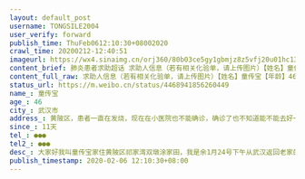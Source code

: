 ```yaml
---
layout: default_post
username: TONGSILE2004
user_verify: forward
publish_time: ThuFeb0612:10:30+08002020
crawl_time: 20200212-12:40:51
imageurl: https://wx4.sinaimg.cn/orj360/80b03ce5gy1gbmjz8z5vfj20u01hc13g.jpg,https://wx3.sinaimg.cn/orj360/80b03ce5gy1gbmjzbzenmj20u01hcwst.jpg,https://wx1.sinaimg.cn/orj360/80b03ce5gy1gbmjze3b61j20u01hcdqc.jpg,https://wx3.sinaimg.cn/orj360/80b03ce5gy1gbmjz52356j20ci0m874v.jpg
content_brief: 肺炎患者求助超话 求助人信息（若有相关化验单，请上传图片）【姓名】童传宝【年龄】46【所在城市】武汉市【所在小区、社区】黄陂区，患者一直在发烧，现在在小医院也不能确诊，确诊了也不知道能不能去好一点的定点医院进行治疗【患病时间】11天【联系方式】●●●【其他紧急联系人】1 ...全文
content_full_raw: 求助人信息（若有相关化验单，请上传图片）【姓名】童传宝【年龄】46【所在城市】武汉市【所在小区、社区】黄陂区，患者一直在发烧，现在在小医院也不能确诊，确诊了也不知道能不能去好一点的定点医院进行治疗【患病时间】11天【联系方式】●●●【其他紧急联系人】●●●【病情描述】大家好我叫童传宝家住黄陂区祁家湾双墩涂家田，我是余1月24号下午从武汉返回老家的，1月26号晚上感觉有点不舒服吃了点感冒药就好了，到28号就又感觉身体乏力，29号就去祁家湾卫生院抽血拍片，当时体温正常，医生就开了药让我回家去观察，到了31号我就收到我同事染病毒去世的消息了，我就紧张起来了，我2月3号就又去祁家湾医院抽了血，拍了片，拍的片有肺部感染了，医生就让我在医院隔离观察了，下午就去李集医院做了CT显示肺部感染严重了，而且我一直在高烧中，现在医生就每天跟我打2瓶消炎针，我感觉我身体状况越来越差了，但是医生又不转我去定点医院说是要重症才能转去，难道我就要一直这样子把身体拖成重症才救我一下吗？武汉
status_url: https://m.weibo.cn/status/4468941856260449
name_: 童传宝
age_: 46
city_: 武汉市
address_: 黄陂区，患者一直在发烧，现在在小医院也不能确诊，确诊了也不知道能不能去好一点的定点医院进行治疗
since_: 11天
tel_: ●●●
tel2_: ●●●
desc_: 大家好我叫童传宝家住黄陂区祁家湾双墩涂家田，我是余1月24号下午从武汉返回老家的，1月26号晚上感觉有点不舒服吃了点感冒药就好了，到28号就又感觉身体乏力，29号就去祁家湾卫生院抽血拍片，当时体温正常，医生就开了药让我回家去观察，到了31号我就收到我同事染病毒去世的消息了，我就紧张起来了，我2月3号就又去祁家湾医院抽了血，拍了片，拍的片有肺部感染了，医生就让我在医院隔离观察了，下午就去李集医院做了CT显示肺部感染严重了，而且我一直在高烧中，现在医生就每天跟我打2瓶消炎针，我感觉我身体状况越来越差了，但是医生又不转我去定点医院说是要重症才能转去，难道我就要一直这样子把身体拖成重症才救我一下吗？武汉
publish_timestamp: 2020-02-06 12:10:30+08:00
---
```

